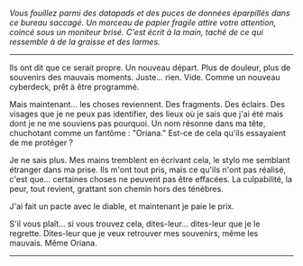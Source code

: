_Vous fouillez parmi des datapads et des puces de données éparpillés dans ce bureau saccagé. Un morceau de papier fragile attire votre attention, coincé sous un moniteur brisé. C'est écrit à la main, taché de ce qui ressemble à de la graisse et des larmes._

---

Ils ont dit que ce serait propre. Un nouveau départ. Plus de douleur, plus de souvenirs des mauvais moments. Juste… rien. Vide. Comme un nouveau cyberdeck, prêt à être programmé.

Mais maintenant… les choses reviennent. Des fragments. Des éclairs. Des visages que je ne peux pas identifier, des lieux où je sais que j'ai été mais dont je ne me souviens pas pourquoi. Un nom résonne dans ma tête, chuchotant comme un fantôme : "Oriana." Est-ce de cela qu'ils essayaient de me protéger ?

Je ne sais plus. Mes mains tremblent en écrivant cela, le stylo me semblant étranger dans ma prise. Ils m'ont tout pris, mais ce qu'ils n'ont pas réalisé, c'est que… certaines choses ne peuvent pas être effacées. La culpabilité, la peur, tout revient, grattant son chemin hors des ténèbres.

J'ai fait un pacte avec le diable, et maintenant je paie le prix.

S'il vous plaît… si vous trouvez cela, dites-leur… dites-leur que je le regrette. Dites-leur que je veux retrouver mes souvenirs, même les mauvais. Même Oriana.

---
